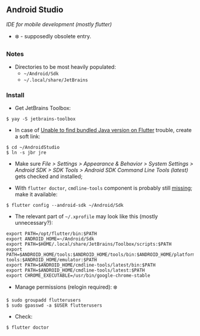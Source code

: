 ## Android Studio
*IDE for mobile development (mostly flutter)*

- :snowflake: - supposedly obsolete entry.

### Notes

- Directories to be most heavily populated:
    - `~/Android/Sdk`
    - `~/.local/share/JetBrains`

### Install

- Get JetBrains Toolbox:
```
$ yay -S jetbrains-toolbox
```
- In case of [Unable to find bundled Java version on Flutter](https://stackoverflow.com/questions/51281702/unable-to-find-bundled-java-version-on-flutter) trouble, create a soft link:
```
$ cd ~/AndroidStudio
$ ln -s jbr jre
```
- Make sure *File > Settings > Appearance & Behavior > System Settings > Android SDK > SDK Tools > Android SDK Command Line Tools (latest)* gets checked and installed;

- With `flutter doctor`, `cmdline-tools` component is probably still [missing](https://stackoverflow.com/questions/68236007/i-am-getting-error-cmdline-tools-component-is-missing-after-installing-flutter); make it available:
```
$ flutter config --android-sdk ~/Android/Sdk
```
- The relevant part of `~/.xprofile` may look like this (mostly unnecessary?):
```
export PATH=/opt/flutter/bin:$PATH
export ANDROID_HOME=~/Android/Sdk
export PATH=$HOME/.local/share/JetBrains/Toolbox/scripts:$PATH
export PATH=$ANDROID_HOME/tools:$ANDROID_HOME/tools/bin:$ANDROID_HOME/platform-tools:$ANDROID_HOME/emulator:$PATH
export PATH=$ANDROID_HOME/cmdline-tools/latest/bin:$PATH
export PATH=$ANDROID_HOME/cmdline-tools/latest:$PATH
export CHROME_EXECUTABLE=/usr/bin/google-chrome-stable
```
- Manage permissions (relogin required): :snowflake:
```
$ sudo groupadd flutterusers
$ sudo gpasswd -a $USER flutterusers
```
- Check:
```
$ flutter doctor
```
